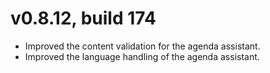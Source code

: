 # v0.8.12, build 174
- Improved the content validation for the agenda assistant.
- Improved the language handling of the agenda assistant.